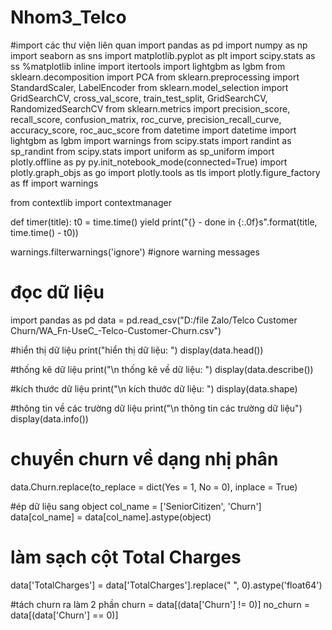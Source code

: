 # Nhom3_Telco


#import các thư viện liên quan
import pandas as pd
import numpy as np
import seaborn as sns
import matplotlib.pyplot as plt
import scipy.stats as ss
%matplotlib inline
import itertools
import lightgbm as lgbm
from sklearn.decomposition import PCA
from sklearn.preprocessing import StandardScaler, LabelEncoder
from sklearn.model_selection import GridSearchCV, cross_val_score, train_test_split, GridSearchCV, RandomizedSearchCV
from sklearn.metrics import precision_score, recall_score, confusion_matrix,  roc_curve, precision_recall_curve, accuracy_score, roc_auc_score
from datetime import datetime
import lightgbm as lgbm
import warnings
from scipy.stats import randint as sp_randint
from scipy.stats import uniform as sp_uniform
import plotly.offline as py
py.init_notebook_mode(connected=True)
import plotly.graph_objs as go
import plotly.tools as tls
import plotly.figure_factory as ff
import warnings

from contextlib import contextmanager


def timer(title):
    t0 = time.time()
    yield
    print("{} - done in {:.0f}s".format(title, time.time() - t0))

warnings.filterwarnings('ignore') #ignore warning messages 

# đọc dữ liệu
import pandas as pd
data = pd.read_csv("D:/file Zalo/Telco Customer Churn/WA_Fn-UseC_-Telco-Customer-Churn.csv")

#hiển thị dữ liệu
print("hiển thị dữ liệu: ")
display(data.head())

#thống kê dữ liệu
print("\n thống kê về dữ liệu: ")
display(data.describe())

#kích thước dữ liệu
print("\n kích thước dữ liệu: ")
display(data.shape)


#thông tin về các trường dữ liệu
print("\n thông tin các trường dữ liệu")
display(data.info())

# chuyển churn về dạng nhị phân
data.Churn.replace(to_replace = dict(Yes = 1, No = 0), inplace = True)

#ép dữ liệu sang object
col_name = ['SeniorCitizen', 'Churn']
data[col_name] = data[col_name].astype(object)

# làm sạch cột Total Charges 
data['TotalCharges'] = data['TotalCharges'].replace(" ", 0).astype('float64')

#tách churn ra làm 2 phần
churn = data[(data['Churn'] != 0)]
no_churn = data[(data['Churn'] == 0)]
